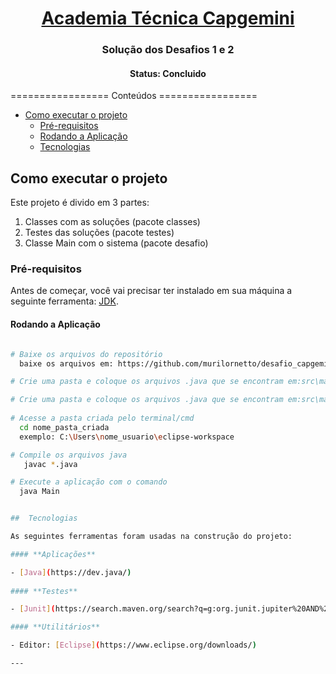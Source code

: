 

<h1 align="center">
     <a href="#" alt="Desafio de Programação - Academia Capgemini">Academia Técnica Capgemini </a>
</h1>

<h3 align="center">
      Solução dos Desafios 1 e 2

<h4 align="center"> 
	Status: Concluido  
</h4>
=================
Conteúdos
=================
<!--ts-->

   * [Como executar o projeto](#-como-executar-o-projeto)
     * [Pré-requisitos](#pré-requisitos)
     * [Rodando a Aplicação](#rodando-a-aplica%C3%A7%C3%A3o)
     * [Tecnologias](#tecnologias)
     
  
 
<!--te-->

## Como executar o projeto

Este projeto é divido em 3 partes:
1. Classes com as soluções (pacote classes) 
2. Testes das soluções (pacote testes)
3. Classe Main com o sistema (pacote desafio)


### Pré-requisitos

Antes de começar, você vai precisar ter instalado em sua máquina a seguinte ferramenta:
[JDK](https://www.oracle.com/java/technologies/downloads/#jdk17-windows). 


####  Rodando a Aplicação 

```bash

# Baixe os arquivos do repositório
  baixe os arquivos em: https://github.com/murilornetto/desafio_capgemini.git

# Crie uma pasta e coloque os arquivos .java que se encontram em:src\main\java\desafio01 nessa pasta 

# Crie uma pasta e coloque os arquivos .java que se encontram em:src\main\java\desafio02 nessa pasta 
	
# Acesse a pasta criada pelo terminal/cmd
  cd nome_pasta_criada
  exemplo: C:\Users\nome_usuario\eclipse-workspace

# Compile os arquivos java
   javac *.java

# Execute a aplicação com o comando
  java Main 


##  Tecnologias 

As seguintes ferramentas foram usadas na construção do projeto:

#### **Aplicações**  

- [Java](https://dev.java/)
  
#### **Testes**  

- [Junit](https://search.maven.org/search?q=g:org.junit.jupiter%20AND%20v:5.8.2)

#### **Utilitários**

- Editor: [Eclipse](https://www.eclipse.org/downloads/) 

---

